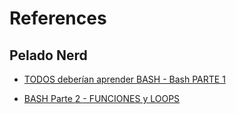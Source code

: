 # References


## Pelado Nerd
- [TODOS deberían aprender BASH - Bash PARTE 1](https://www.youtube.com/watch?v=4_ub6614dwY)

- [BASH Parte 2 - FUNCIONES y LOOPS](https://www.youtube.com/watch?v=0D6MOPyPq-c)

